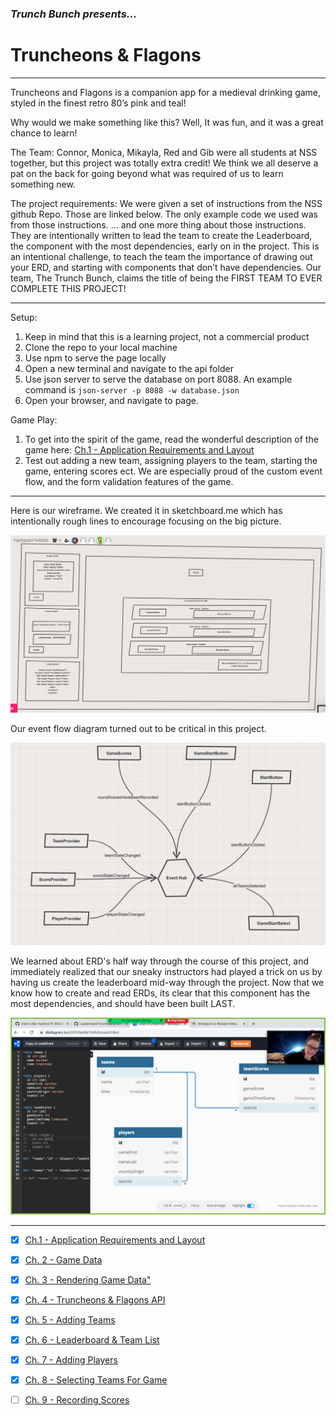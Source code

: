 ### _Trunch Bunch presents..._
# Truncheons & Flagons

------------------------
Truncheons and Flagons is a companion app for a medieval drinking game, styled in the finest retro 80’s pink and teal! 

Why would we make something like this? Well, It was fun, and it was a great chance to learn! 

The Team: Connor, Monica, Mikayla, Red and Gib were all students at NSS together, but this project was totally extra credit! We think we all deserve a pat on the back for going beyond what was required of us to learn something new.

The project requirements: We were given a set of instructions from the NSS github Repo. Those are linked below. The only example code we used was from those instructions. 
… and one more thing about those instructions. They are intentionally written to lead the team to create the Leaderboard, the component with the most dependencies, early on in the project. This is an intentional challenge, to teach the team the importance of drawing out your ERD, and starting with components that don’t have dependencies. Our team, The Trunch Bunch, claims the title of being the FIRST TEAM TO EVER COMPLETE THIS PROJECT!

------------------------

Setup:

1. Keep in mind that this is a learning project, not a commercial product
1. Clone the repo to your local machine
1. Use npm to serve the page locally
1. Open a new terminal and navigate to the api folder
1. Use json server to serve the database on port 8088. An example command is `json-server -p 8088 -w database.json`
1. Open your browser, and navigate to page.

Game Play:

1. To get into the spirit of the game, read the wonderful description of the game here: [Ch.1 - Application Requirements and Layout](https://github.com/nashville-software-school/client-side-mastery/blob/cohort-42/book-2-glassdale-pd/chapters/TF_STRUCTURE_LAYOUT.md " Ch. 1 - Application Requirements & Layout")
1. Test out adding a new team, assigning players to the team, starting the game, entering scores ect. We are especially proud of the custom event flow, and the form validation features of the game.

------------------------
Here is our wireframe. We created it in sketchboard.me which has intentionally rough lines to encourage focusing on the big picture.

![Wireframe Version 2](/images/sketchboard/wireframe-v2.png "Wireframe Version 2")

Our event flow diagram turned out to be critical in this project. 

![Event-Flow Diagram](/images/sketchboard/event-flow.png "Event-Flow Diagram")

We learned about ERD's half way through the course of this project, and immediately realized that our sneaky instructors had played a trick on us by having us create the leaderboard mid-way through the project. Now that we know how to create and read ERDs, its clear that this component has the most dependencies, and should have been built LAST.

![Entity Relationship Diagram](/images/sketchboard/erd.png "Entity Relationship Diagram")


------------------------

- [x] [Ch.1 - Application Requirements and Layout](https://github.com/nashville-software-school/client-side-mastery/blob/cohort-42/book-2-glassdale-pd/chapters/TF_STRUCTURE_LAYOUT.md " Ch. 1 - Application Requirements & Layout")

- [x] [Ch. 2 - Game Data](https://github.com/nashville-software-school/client-side-mastery/blob/cohort-42/book-2-glassdale-pd/chapters/TF_GAME_DATA.md "Ch. 2 - Game Data")

- [x] [Ch. 3 - Rendering Game Data"](https://github.com/nashville-software-school/client-side-mastery/blob/cohort-42/book-2-glassdale-pd/chapters/TF_GAME_RENDER.md "Ch. 3 - Rendering Game Data")

- [x] [Ch. 4 - Truncheons & Flagons API](https://github.com/nashville-software-school/client-side-mastery/blob/cohort-42/book-2-glassdale-pd/chapters/TF_API.md "Ch. 4 - Truncheons & Flagons API")

- [x] [Ch. 5 - Adding Teams](https://github.com/nashville-software-school/client-side-mastery/blob/cohort-42/book-2-glassdale-pd/chapters/TF_FORMS.md "Ch. 5 - Adding Teams")

- [x] [Ch. 6 - Leaderboard & Team List](https://github.com/nashville-software-school/client-side-mastery/blob/cohort-42/book-2-glassdale-pd/chapters/TF_LEADERBOARD_TEAMS.md "Ch. 6 - Leaderboard & Team List")

- [x] [Ch. 7 - Adding Players](https://github.com/nashville-software-school/client-side-mastery/blob/cohort-42/book-2-glassdale-pd/chapters/TF_PLAYER_FORM.md "Ch. 7 - Adding Players")

- [x] [Ch. 8 - Selecting Teams For Game](https://github.com/nashville-software-school/client-side-mastery/blob/cohort-42/book-2-glassdale-pd/chapters/TF_CHOOSE_TEAMS.md "Ch. 8 - Selecting Teams For Game")

- [ ] [Ch. 9 - Recording Scores](https://github.com/nashville-software-school/client-side-mastery/blob/cohort-42/book-2-glassdale-pd/chapters/TF_ROUND_SCORES.md "Ch. 9 - Recording Scores")
